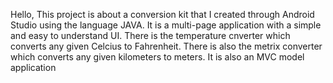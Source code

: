 Hello,
This project is about a conversion kit that I created through Android Studio using the language JAVA. 
It is a multi-page application with a simple and easy to understand UI. 
There is the temperature cnverter which converts any given Celcius to Fahrenheit.
There is also the metrix converter which converts any given kilometers to meters.
It is also an MVC model application
